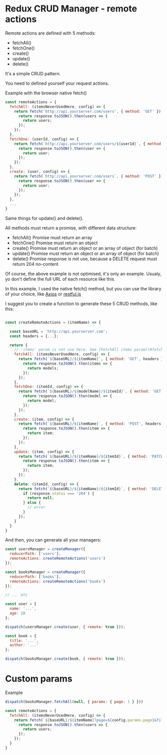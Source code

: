 Redux CRUD Manager - remote actions
===================

Remote actions are defined with 5 methods:

- fetchAll()
- fetchOne()
- create()
- update()
- delete()

It's a simple CRUD pattern.

You need to defined yourself your request actions.

Example with the browser native fetch()

```js
const remoteActions = {
  fetchAll: (itemsNeverUsedHere, config) => {
    return fetch('http://api.yourserver.com/users', { method: 'GET' }).then(response => {
      return response.toJSON().then(users => {
        return users;
      });
    });
  },
  fetchOne: (userId, config) => {
    return fetch(`http://api.yourserver.com/users/${userId}`, { method: 'GET' }).then(response => {
      return response.toJSON().then(user => {
        return user;
      });
    });
  },
  create: (user, config) => {
    return fetch(`http://api.yourserver.com/users`, { method: 'POST' }).then(response => {
      return response.toJSON().then(user => {
        return user;
      });
    });
  },
  ...
}
```

Same things for update() and delete().

All methods must return a promise, with different data structure:
- fetchAll() Promise must return an array
- fetchOne() Promise must return an object
- create() Promise must return an object or an array of object (for batch)
- update() Promise must return an object or an array of object (for batch)
- delete() Promise response is not use, because a DELETE request must return 204 no-content

Of course, the above example is not optimised, it's only an example.
Usualy, yo don't define the full URL of each resource like this.

In this example, I used the native fetch() method, but you can use the library of your choice, like [Axios](https://github.com/axios/axios) or [restful.js](https://github.com/marmelab/restful.js/tree/master)

I suggest you to create a function to generate these 5 CRUD methods, like this:

```js

const createRemoteActions = (itemName) => {

  const baseURL = 'http://api.yourserver.com';
  const headers = {...};

  return {
    // 'items' param is not use here. See [FetchAll items param](#fetchall-items-param)
    fetchAll: (itemsNeverUsedHere, config) => {
      return fetch(`${baseURL}/${itemName}`, { method: 'GET', headers }).then(response => {
        return response.toJSON().then(items => {
          return models;
        });
      });
    },
    fetchOne: (itemId, config) => {
      return fetch(`${baseURL}/${modelName}/${itemId}`, { method: 'GET', headers }).then(response => {
        return response.toJSON().then(model => {
          return model;
        });
      });
    },
    create: (item, config) => {
      return fetch(`${baseURL}/${itemName}`, { method: 'POST', headers }).then(response => {
        return response.toJSON().then(item => {
          return item;
        });
      });
    },
    update: (item, config) => {
      return fetch(`${baseURL}/${itemName}/${itemId}`, { method: 'PATCH', headers }).then(response => {
        return response.toJSON().then(item => {
          return item;
        });
      });
    },
    delete: (itemId, config) => {
      return fetch(`${baseURL}/${itemName}/${itemId}`, { method: 'DELETE', headers }).then(response => {
        if (response.status === '204') {
          return null;
        } else {
          // error
        }
      });
    }
  }
}
```

And then, you can generate all your managers:

```js
const usersManager = createManager({
  reducerPath: ['users'],
  remoteActions: createRemoteActions('users')
});

const booksManager = createManager({
  reducerPath: ['books'],
  remoteActions: createRemoteActions('books')
});

// ... etc

const user = {
  name: '...',
  age: 20
};

dispatch(usersManager.create(user, { remote: true }));

const book = {
  title: '...',
  author: '...'
};

dispatch(booksManager.create(book, { remote: true }));

``` 

<a id="custom-params"></a>

# Custom params

Example

```js
dispatch(booksManager.fetchAll(null, { params: { page: 1 } }))
```

```js
const remoteActions = {
  fetchAll: (itemsNeverUsedHere, config) => {
    return fetch(`${baseURL}/${itemName}?page=${config.params.page}&filter=${config.params.filter}`, { method: 'GET' }).then(response => {
      return response.toJSON().then(users => {
        return users;
      });
    });
  }
}
```
